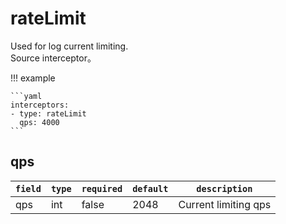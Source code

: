 # rateLimit

Used for log current limiting.   
Source interceptor。

!!! example

    ```yaml
    interceptors:
    - type: rateLimit
      qps: 4000
    ```

## qps

|    `field`   |    `type`    |  `required`  |  `default`  |  `description`  |
| ---------- | ----------- | ----------- | --------- | -------- |
| qps | int  |    false    |  2048    | Current limiting qps |
